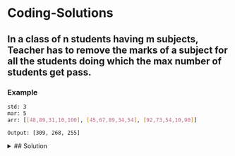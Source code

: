 # Coding-Solutions

## In a class of n students having m subjects, Teacher has to remove the marks of a subject for all the students doing which the max number of students get pass.

### Example
```sh
std: 3
mar: 5
arr: [[48,89,31,10,100], [45,67,89,34,54], [92,73,54,10,90]]

Output: [309, 268, 255]
```
<details>
<summary>## Solution</summary>
<p>

```sh
function findMaxPass(std, mar, arr) {
    let marArr = [];
    for(let i=0; i< mar;i++) {
        let marTotal= 0;
        for(let j=0; j< std; j++) {
            marTotal += arr[j][i];
        }
        marArr.push(marTotal);
    }
    let markMaxIdx = marArr.indexOf(Math.min.apply(null, marArr));
    let stdMarArr = [];
    for(let i=0; i< std;i++) {
        let stdMarTotal= 0;
        for(let j=0; j< mar; j++) {
            if(j !== markMaxIdx)
                stdMarTotal += arr[i][j];
        }
        stdMarArr.push(stdMarTotal);
    }
    return stdMarArr.sort((a, b) => b-a);
}
```

</p>
</details>  

